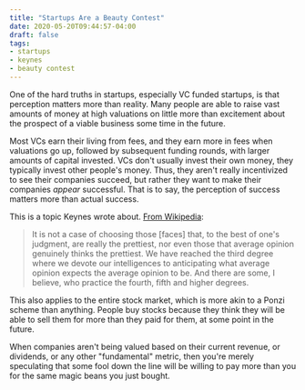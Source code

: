 ```yaml
---
title: "Startups Are a Beauty Contest"
date: 2020-05-20T09:44:57-04:00
draft: false
tags:
- startups
- keynes
- beauty contest
---
```


One of the hard truths in startups, especially VC funded startups, is that perception matters more than reality. Many people are able to raise vast amounts of money at high valuations on little more than excitement about the prospect of a viable business some time in the future.

Most VCs earn their living from fees, and they earn more in fees when valuations go up, followed by subsequent funding rounds, with larger amounts of capital invested. VCs don't usually invest their own money, they typically invest other people's money. Thus, they aren't really incentivized to see their companies succeed, but rather they want to make their companies _appear_ successful. That is to say, the perception of success matters more than actual success.

This is a topic Keynes wrote about. [From Wikipedia](https://en.wikipedia.org/wiki/Keynesian_beauty_contest):

> It is not a case of choosing those [faces] that, to the best of one's judgment, are really the prettiest, nor even those that average opinion genuinely thinks the prettiest. We have reached the third degree where we devote our intelligences to anticipating what average opinion expects the average opinion to be. And there are some, I believe, who practice the fourth, fifth and higher degrees.

This also applies to the entire stock market, which is more akin to a Ponzi scheme than anything. People buy stocks because they think they will be able to sell them for more than they paid for them, at some point in the future.

When companies aren't being valued based on their current revenue, or dividends, or any other "fundamental" metric, then you're merely speculating that some fool down the line will be willing to pay more than you for the same magic beans you just bought.
